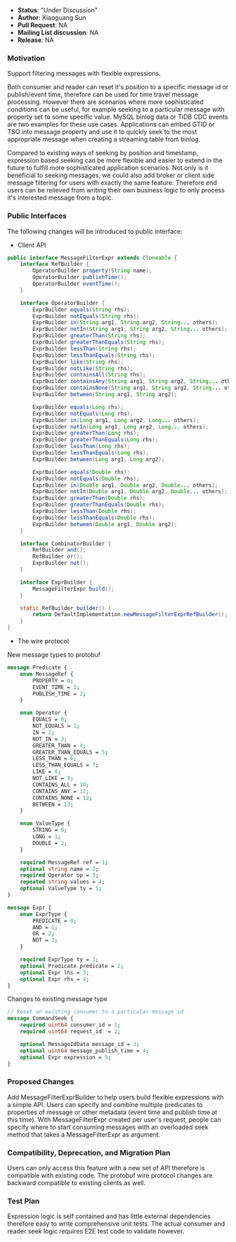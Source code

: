 * **Status**: "Under Discussion"
* **Author**: Xiaoguang Sun
* **Pull Request**: NA
* **Mailing List discussion**: NA
* **Release**: NA

### Motivation

Support filtering messages with flexible expressions.

Both consumer and reader can reset it's position to a specific message id or publish/event time, therefore can be used for time travel message processing. However there are scenarios where more sophisticated conditions can be useful, for example seeking to a particular message with property set to some specific value. MySQL binlog data or TiDB CDC events are two examples for these use cases. Applications can embed GTID or TSO into message property and use it to quickly seek to the most appropriate message when creating a streaming table from binlog. 

Compared to existing ways of seeking by position and timestamp, expression based seeking can be more flexible and easier to extend in the future to fulfill more sophisticated application scenarios. Not only is it beneficial to seeking messages, we could also add broker or client side message filtering for users with exactly the same feature. Therefore end users can be relieved from writing their own business logic to only process it's interested message from a topic.

### Public Interfaces
The following changes will be introduced to public interface:

- Client API

```java
public interface MessageFilterExpr extends Cloneable {
    interface RefBuilder {
        OperatorBuilder property(String name);
        OperatorBuilder publishTime();
        OperatorBuilder eventTime();
    }

    interface OperatorBuilder {
        ExprBuilder equals(String rhs);
        ExprBuilder notEquals(String rhs);
        ExprBuilder in(String arg1, String arg2, String... others);
        ExprBuilder notIn(String arg1, String arg2, String... others);
        ExprBuilder greaterThan(String rhs);
        ExprBuilder greaterThanEquals(String rhs);
        ExprBuilder lessThan(String rhs);
        ExprBuilder lessThanEquals(String rhs);
        ExprBuilder like(String rhs);
        ExprBuilder notLike(String rhs);
        ExprBuilder containsAll(String rhs);
        ExprBuilder containsAny(String arg1, String arg2, String... others);
        ExprBuilder containsNone(String arg1, String arg2, String... others);
        ExprBuilder between(String arg1, String arg2);

        ExprBuilder equals(Long rhs);
        ExprBuilder notEquals(Long rhs);
        ExprBuilder in(Long arg1, Long arg2, Long... others);
        ExprBuilder notIn(Long arg1, Long arg2, Long... others);
        ExprBuilder greaterThan(Long rhs);
        ExprBuilder greaterThanEquals(Long rhs);
        ExprBuilder lessThan(Long rhs);
        ExprBuilder lessThanEquals(Long rhs);
        ExprBuilder between(Long arg1, Long arg2);

        ExprBuilder equals(Double rhs);
        ExprBuilder notEquals(Double rhs);
        ExprBuilder in(Double arg1, Double arg2, Double... others);
        ExprBuilder notIn(Double arg1, Double arg2, Double... others);
        ExprBuilder greaterThan(Double rhs);
        ExprBuilder greaterThanEquals(Double rhs);
        ExprBuilder lessThan(Double rhs);
        ExprBuilder lessThanEquals(Double rhs);
        ExprBuilder between(Double arg1, Double arg2);
    }

    interface CombinatorBuilder {
        RefBuilder and();
        RefBuilder or();
        ExprBuilder not();
    }

    interface ExprBuilder {
        MessageFilterExpr build();
    }

    static RefBuilder builder() {
        return DefaultImplementation.newMessageFilterExprRefBuilder();
    }
}
```

- The wire protocol

New message types to protobuf
```protobuf
message Predicate {
    enum MessageRef {
        PROPERTY = 0;
        EVENT_TIME = 1;
        PUBLISH_TIME = 2;
    }

    enum Operator {
        EQUALS = 0;
        NOT_EQUALS = 1;
        IN = 2;
        NOT_IN = 3;
        GREATER_THAN = 4;
        GREATER_THAN_EQUALS = 5;
        LESS_THAN = 6;
        LESS_THAN_EQUALS = 7;
        LIKE = 8;
        NOT_LIKE = 9;
        CONTAINS_ALL = 10;
        CONTAINS_ANY = 11;
        CONTAINS_NONE = 12;
        BETWEEN = 13;
    }

    enum ValueType {
        STRING = 0;
        LONG = 1;
        DOUBLE = 2;
    }

    required MessageRef ref = 1;
    optional string name = 2;
    required Operator op = 3;
    repeated string values = 4;
    optional ValueType ty = 5;
}

message Expr {
    enum ExprType {
        PREDICATE = 0;
        AND = 1;
        OR = 2;
        NOT = 3;
    }

    required ExprType ty = 1;
    optional Predicate predicate = 2;
    optional Expr lhs = 3;
    optional Expr rhs = 4;
}
```

Changes to existing message type

```protobuf
// Reset an existing consumer to a particular message id
message CommandSeek {
    required uint64 consumer_id = 1;
    required uint64 request_id  = 2;

    optional MessageIdData message_id = 3;
    optional uint64 message_publish_time = 4;
    optional Expr expression = 5;
}

```

### Proposed Changes

Add MessageFilterExprBuilder to help users build flexible expressions with a simple API. Users can specify and combine multiple predicates to properties of message or other metadata (event time and publish time at this time). With MessageFilterExpr created per user's request, people can specify where to start consuming messages with an overloaded seek method that takes a MessageFilterExpr as argument.

### Compatibility, Deprecation, and Migration Plan
Users can only access this feature with a new set of API therefore is compatible with existing code. The protobuf wire protocol changes are backward compatible to existing clients as well.

### Test Plan
Expression logic is self contained and has little external dependencies therefore easy to write comprehensive unit tests. The actual consumer and reader seek logic requires E2E test code to validate however.

